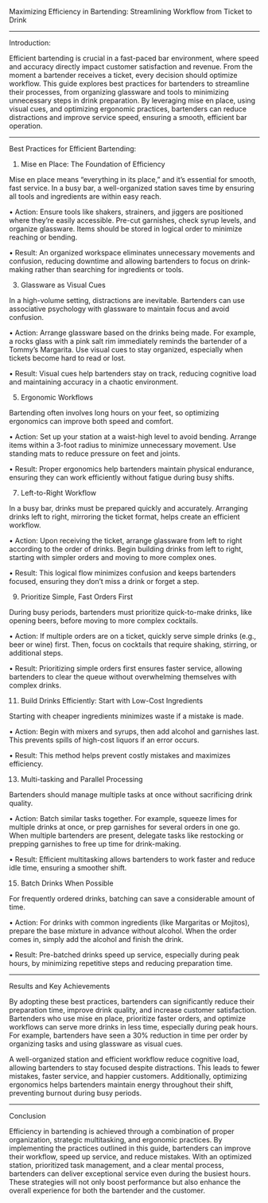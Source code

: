 
Maximizing Efficiency in Bartending: Streamlining Workflow from Ticket to Drink
________________________________________
Introduction:

Efficient bartending is crucial in a fast-paced bar environment, where speed and accuracy directly impact customer satisfaction and revenue. 
From the moment a bartender receives a ticket, every decision should optimize workflow. This guide explores best practices for bartenders to 
streamline their processes, from organizing glassware and tools to minimizing unnecessary steps in drink preparation. By leveraging mise en place, 
using visual cues, and optimizing ergonomic practices, bartenders can reduce distractions and improve service speed, ensuring a smooth, efficient bar operation.
________________________________________

Best Practices for Efficient Bartending:

1. Mise en Place: The Foundation of Efficiency
   
Mise en place means “everything in its place,” and it’s essential for smooth, fast service. In a busy bar, a well-organized station saves time by ensuring
all tools and ingredients are within easy reach.

•	Action: Ensure tools like shakers, strainers, and jiggers are positioned where they’re easily accessible. Pre-cut garnishes, check syrup levels, and
organize glassware. Items should be stored in logical order to minimize reaching or bending.

•	Result: An organized workspace eliminates unnecessary movements and confusion, reducing downtime and allowing bartenders to focus on drink-making rather
 than searching for ingredients or tools.

3. Glassware as Visual Cues
   
In a high-volume setting, distractions are inevitable. Bartenders can use associative psychology with glassware to maintain focus and avoid confusion.

•	Action: Arrange glassware based on the drinks being made. For example, a rocks glass with a pink salt rim immediately reminds the bartender of a Tommy’s
 Margarita. Use visual cues to stay organized, especially when tickets become hard to read or lost.
 
•	Result: Visual cues help bartenders stay on track, reducing cognitive load and maintaining accuracy in a chaotic environment.

5. Ergonomic Workflows

Bartending often involves long hours on your feet, so optimizing ergonomics can improve both speed and comfort.

•	Action: Set up your station at a waist-high level to avoid bending. Arrange items within a 3-foot radius to minimize unnecessary movement.
Use standing mats to reduce pressure on feet and joints.

•	Result: Proper ergonomics help bartenders maintain physical endurance, ensuring they can work efficiently without fatigue during busy shifts.

7. Left-to-Right Workflow
   
In a busy bar, drinks must be prepared quickly and accurately. Arranging drinks left to right, mirroring the ticket format, helps create an efficient workflow.

•	Action: Upon receiving the ticket, arrange glassware from left to right according to the order of drinks. Begin building drinks from left to right, starting
with simpler orders and moving to more complex ones.

•	Result: This logical flow minimizes confusion and keeps bartenders focused, ensuring they don’t miss a drink or forget a step.

9. Prioritize Simple, Fast Orders First
    
During busy periods, bartenders must prioritize quick-to-make drinks, like opening beers, before moving to more complex cocktails.

•	Action: If multiple orders are on a ticket, quickly serve simple drinks (e.g., beer or wine) first. Then, focus on cocktails that require shaking, stirring,
or additional steps.

•	Result: Prioritizing simple orders first ensures faster service, allowing bartenders to clear the queue without overwhelming themselves with complex drinks.

11. Build Drinks Efficiently: Start with Low-Cost Ingredients

Starting with cheaper ingredients minimizes waste if a mistake is made.

•	Action: Begin with mixers and syrups, then add alcohol and garnishes last. This prevents spills of high-cost liquors if an error occurs.

•	Result: This method helps prevent costly mistakes and maximizes efficiency.

13. Multi-tasking and Parallel Processing
    
Bartenders should manage multiple tasks at once without sacrificing drink quality.

•	Action: Batch similar tasks together. For example, squeeze limes for multiple drinks at once, or prep garnishes for several orders in one go. When multiple
bartenders are present, delegate tasks like restocking or prepping garnishes to free up time for drink-making.

•	Result: Efficient multitasking allows bartenders to work faster and reduce idle time, ensuring a smoother shift.

15. Batch Drinks When Possible
    
For frequently ordered drinks, batching can save a considerable amount of time.

•	Action: For drinks with common ingredients (like Margaritas or Mojitos), prepare the base mixture in advance without alcohol. When the order comes in, simply add the alcohol and finish the drink.

•	Result: Pre-batched drinks speed up service, especially during peak hours, by minimizing repetitive steps and reducing preparation time.

________________________________________

Results and Key Achievements

By adopting these best practices, bartenders can significantly reduce their preparation time, improve drink quality, and increase customer satisfaction. Bartenders who 
use mise en place, prioritize faster orders, and optimize workflows can serve more drinks in less time, especially during peak hours. For example, bartenders have seen 
a 30% reduction in time per order by organizing tasks and using glassware as visual cues.

A well-organized station and efficient workflow reduce cognitive load, allowing bartenders to stay focused despite distractions. This leads to fewer mistakes, faster service, 
and happier customers. Additionally, optimizing ergonomics helps bartenders maintain energy throughout their shift, preventing burnout during busy periods.
________________________________________

Conclusion

Efficiency in bartending is achieved through a combination of proper organization, strategic multitasking, and ergonomic practices. By implementing the practices outlined in 
this guide, bartenders can improve their workflow, speed up service, and reduce mistakes. With an optimized station, prioritized task management, and a clear mental process, 
bartenders can deliver exceptional service even during the busiest hours. These strategies will not only boost performance but also enhance the overall experience for both the 
bartender and the customer.
